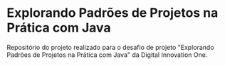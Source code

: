 # Explorando Padrões de Projetos na Prática com Java

Repositório do projeto realizado para o desafio de projeto "Explorando Padrões de Projetos na Prática com Java" da Digital Innovation One.
